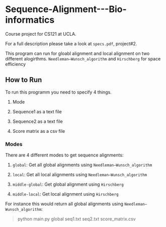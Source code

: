 # Sequence-Alignment---Bio-informatics

Course project for CS121 at UCLA.

For a full description please take a look at `specs.pdf`, project#2.

This program can run for gloabl alignment and local alignment on two different alogirthms. `Needleman–Wunsch_algorithm` and `Hirschberg` for space efficiency

## How to Run

To run this programm you need to specify 4 things.

1. Mode 

2. Sequence1 as a text file

3. Sequence2 as a text file

4. Score matrix as a csv file

### Modes

There are 4 different modes to get sequence alignments:

1. `global`: Get all global alignments using `Needleman–Wunsch_algorithm`

2. `local`: Get all local alignments using `Needleman–Wunsch_algorithm`

3. `middle-global`: Get global alignment using `Hirschberg`

4. `middle-local`: Get local alignment using `Hirschberg`

For instance this would return all global alignments using `Needleman–Wunsch_algorithm`:

> python main.py global seq1.txt seq2.txt score_matrix.csv